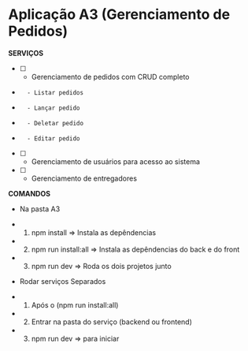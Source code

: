 # Aplicação A3 (Gerenciamento de Pedidos)

**SERVIÇOS**
- [ ] - Gerenciamento de pedidos com CRUD completo
-       - Listar pedidos
-       - Lançar pedido
-       - Deletar pedido
-       - Editar pedido
- [ ] - Gerenciamento de usuários para acesso ao sistema
- [ ] - Gerenciamento de entregadores

**COMANDOS**
- Na pasta A3
- 1. npm install => Instala as depêndencias
- 2. npm run install:all => Instala as depêndencias do back e do front
- 3. npm run dev => Roda os dois projetos junto

- Rodar serviços Separados
- 1. Após o (npm run install:all)
- 2. Entrar na pasta do serviço (backend ou frontend)
- 3. npm run dev => para iniciar